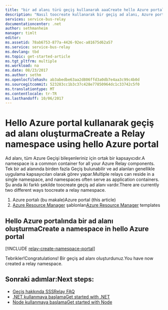 ```yaml
---
title: "bir ad alanı türü geçiş kullanarak aaaCreate hello Azure portalı | Microsoft Docs"
description: "Nasıl toocreate kullanarak bir geçiş ad alanı, Azure portal hello."
services: service-bus-relay
documentationcenter: .net
author: sethmanheim
manager: timlt
editor: 
ms.assetid: 78ab6753-877a-4426-92ec-a81675d62a57
ms.service: service-bus-relay
ms.devlang: tbd
ms.topic: get-started-article
ms.tgt_pltfrm: multiple
ms.workload: na
ms.date: 08/23/2017
ms.author: sethm
ms.openlocfilehash: ab3abedbe63aa2d806ffd3a0db7e4aa3c99c4b0d
ms.sourcegitcommit: 523283cc1b3c37c428e77850964dc1c33742c5f0
ms.translationtype: MT
ms.contentlocale: tr-TR
ms.lasthandoff: 10/06/2017
---
```

# <a name="create-a-relay-namespace-using-hello-azure-portal"></a><span data-ttu-id="975ba-103">Hello Azure portal kullanarak geçiş ad alanı oluşturma</span><span class="sxs-lookup"><span data-stu-id="975ba-103">Create a Relay namespace using hello Azure portal</span></span>
<span data-ttu-id="975ba-104">Ad alanı, tüm Azure Geçişi bileşenleriniz için ortak bir kapsayıcıdır.</span><span class="sxs-lookup"><span data-stu-id="975ba-104">A namespace is a common container for all your Azure Relay components.</span></span> <span data-ttu-id="975ba-105">Tek bir ad alanında birden fazla Geçiş bulunabilir ve ad alanları genellikle uygulama kapsayıcıları olarak görev yapar.</span><span class="sxs-lookup"><span data-stu-id="975ba-105">Multiple relays can reside in a single namespace, and namespaces often serve as application containers.</span></span> <span data-ttu-id="975ba-106">Şu anda iki farklı şekilde toocreate geçiş ad alanı vardır.</span><span class="sxs-lookup"><span data-stu-id="975ba-106">There are currently two different ways toocreate a relay namespace.</span></span>

1. <span data-ttu-id="975ba-107">Azure portalı (bu makale)</span><span class="sxs-lookup"><span data-stu-id="975ba-107">Azure portal (this article)</span></span>
2. <span data-ttu-id="975ba-108">[Azure Resource Manager](../azure-resource-manager/resource-group-overview.md) şablonları</span><span class="sxs-lookup"><span data-stu-id="975ba-108">[Azure Resource Manager](../azure-resource-manager/resource-group-overview.md) templates</span></span>

## <a name="create-a-namespace-in-hello-azure-portal"></a><span data-ttu-id="975ba-109">Hello Azure portalında bir ad alanı oluşturma</span><span class="sxs-lookup"><span data-stu-id="975ba-109">Create a namespace in hello Azure portal</span></span>

[!INCLUDE [relay-create-namespace-portal](../../includes/relay-create-namespace-portal.md)]

<span data-ttu-id="975ba-110">Tebrikler!</span><span class="sxs-lookup"><span data-stu-id="975ba-110">Congratulations!</span></span> <span data-ttu-id="975ba-111">Bir geçiş ad alanı oluşturdunuz.</span><span class="sxs-lookup"><span data-stu-id="975ba-111">You have now created a relay namespace.</span></span>

## <a name="next-steps"></a><span data-ttu-id="975ba-112">Sonraki adımlar:</span><span class="sxs-lookup"><span data-stu-id="975ba-112">Next steps:</span></span>
* [<span data-ttu-id="975ba-113">Geçiş hakkında SSS</span><span class="sxs-lookup"><span data-stu-id="975ba-113">Relay FAQ</span></span>](relay-faq.md)
* [<span data-ttu-id="975ba-114">.NET kullanmaya başlama</span><span class="sxs-lookup"><span data-stu-id="975ba-114">Get started with .NET</span></span>](relay-hybrid-connections-dotnet-get-started.md)
* [<span data-ttu-id="975ba-115">Node kullanmaya başlama</span><span class="sxs-lookup"><span data-stu-id="975ba-115">Get started with Node</span></span>](relay-hybrid-connections-node-get-started.md)

